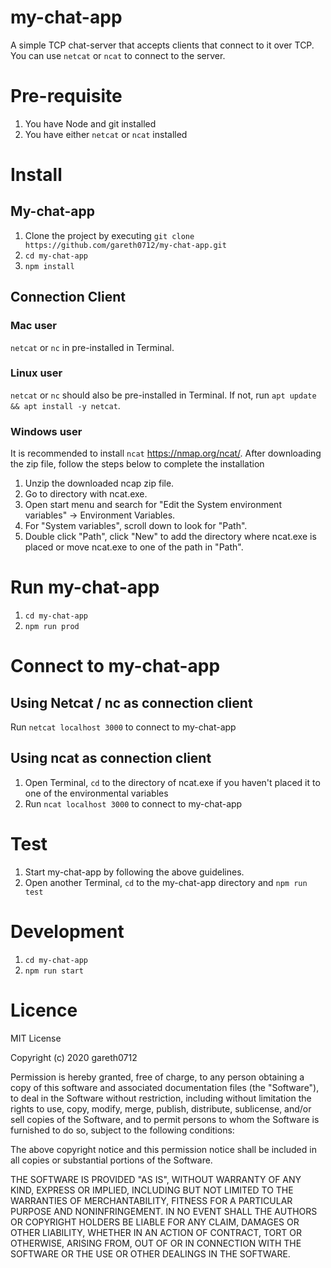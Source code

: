 # my-chat-app

A simple TCP chat-server that accepts clients that connect to it over TCP. You can use `netcat` or `ncat` to connect to the server.

# Pre-requisite

1. You have Node and git installed
2. You have either `netcat` or `ncat` installed

# Install

## My-chat-app

1. Clone the project by executing `git clone https://github.com/gareth0712/my-chat-app.git`
2. `cd my-chat-app`
3. `npm install`

## Connection Client

### Mac user

`netcat` or `nc` in pre-installed in Terminal.

### Linux user

`netcat` or `nc` should also be pre-installed in Terminal. If not, run `apt update && apt install -y netcat`.

### Windows user

It is recommended to install `ncat` https://nmap.org/ncat/. After downloading the zip file, follow the steps below to complete the installation

1. Unzip the downloaded ncap zip file.
2. Go to directory with ncat.exe.
3. Open start menu and search for "Edit the System environment variables" -> Environment Variables.
4. For "System variables", scroll down to look for "Path".
5. Double click "Path", click "New" to add the directory where ncat.exe is placed or move ncat.exe to one of the path in "Path".

# Run my-chat-app

1. `cd my-chat-app`
2. `npm run prod`

# Connect to my-chat-app

## Using Netcat / nc as connection client

Run `netcat localhost 3000` to connect to my-chat-app

## Using ncat as connection client

1. Open Terminal, `cd` to the directory of ncat.exe if you haven't placed it to one of the environmental variables
2. Run `ncat localhost 3000` to connect to my-chat-app

# Test

1. Start my-chat-app by following the above guidelines.
2. Open another Terminal, `cd` to the my-chat-app directory and `npm run test`

# Development

1. `cd my-chat-app`
2. `npm run start`

# Licence

MIT License

Copyright (c) 2020 gareth0712

Permission is hereby granted, free of charge, to any person obtaining a copy
of this software and associated documentation files (the "Software"), to deal
in the Software without restriction, including without limitation the rights
to use, copy, modify, merge, publish, distribute, sublicense, and/or sell
copies of the Software, and to permit persons to whom the Software is
furnished to do so, subject to the following conditions:

The above copyright notice and this permission notice shall be included in all
copies or substantial portions of the Software.

THE SOFTWARE IS PROVIDED "AS IS", WITHOUT WARRANTY OF ANY KIND, EXPRESS OR
IMPLIED, INCLUDING BUT NOT LIMITED TO THE WARRANTIES OF MERCHANTABILITY,
FITNESS FOR A PARTICULAR PURPOSE AND NONINFRINGEMENT. IN NO EVENT SHALL THE
AUTHORS OR COPYRIGHT HOLDERS BE LIABLE FOR ANY CLAIM, DAMAGES OR OTHER
LIABILITY, WHETHER IN AN ACTION OF CONTRACT, TORT OR OTHERWISE, ARISING FROM,
OUT OF OR IN CONNECTION WITH THE SOFTWARE OR THE USE OR OTHER DEALINGS IN THE
SOFTWARE.
